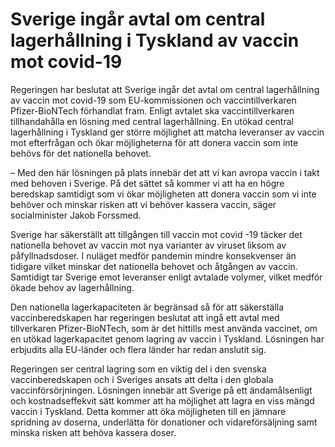 # Sverige ingår avtal om central lagerhållning i Tyskland av vaccin mot covid-19

Regeringen har beslutat att Sverige ingår det avtal om central lagerhållning av vaccin mot covid-19 som EU-kommissionen och vaccintillverkaren Pfizer-BioNTech förhandlat fram. Enligt avtalet ska vaccintillverkaren tillhandahålla en lösning med central lagerhållning. En utökad central lagerhållning i Tyskland ger större möjlighet att matcha leveranser av vaccin mot efterfrågan och ökar möjligheterna för att donera vaccin som inte behövs för det nationella behovet.

– Med den här lösningen på plats innebär det att vi kan avropa vaccin i takt med behoven i Sverige. På det sättet så kommer vi att ha en högre beredskap samtidigt som vi ökar möjligheten att donera vaccin som vi inte behöver och minskar risken att vi behöver kassera vaccin, säger socialminister Jakob Forssmed.

Sverige har säkerställt att tillgången till vaccin mot covid -19 täcker det nationella behovet av vaccin mot nya varianter av viruset liksom av påfyllnadsdoser. I nuläget medför pandemin mindre konsekvenser än tidigare vilket minskar det nationella behovet och åtgången av vaccin. Samtidigt tar Sverige emot leveranser enligt avtalade volymer, vilket medför ökade behov av lagerhållning.

Den nationella lagerkapaciteten är begränsad så för att säkerställa vaccinberedskapen har regeringen beslutat att ingå ett avtal med tillverkaren Pfizer-BioNTech, som är det hittills mest använda vaccinet, om en utökad lagerkapacitet genom lagring av vaccin i Tyskland. Lösningen har erbjudits alla EU-länder och flera länder har redan anslutit sig.

Regeringen ser central lagring som en viktig del i den svenska vaccinberedskapen och i Sveriges ansats att delta i den globala vaccinförsörjningen. Lösningen innebär att Sverige på ett ändamålsenligt och kostnadseffekvit sätt kommer att ha möjlighet att lagra en viss mängd vaccin i Tyskland. Detta kommer att öka möjligheten till en jämnare spridning av doserna, underlätta för donationer och vidareförsäljning samt minska risken att behöva kassera doser.
